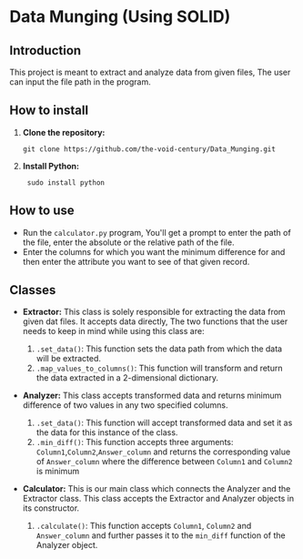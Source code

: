 # Data Munging (Using SOLID)

 ## Introduction
This project is meant to extract and analyze data from given files, The user can input the file path in the program.

## How to install
1.  **Clone the repository:**

		git clone https://github.com/the-void-century/Data_Munging.git

2. **Install Python:**

		sudo install python

## How to use

- Run the `calculator.py` program, You'll get a prompt to enter the path of the file, enter the absolute or the relative path of the file.
- Enter the columns for which you want the minimum difference for and then enter the attribute you want to see of that given record.

## Classes
- **Extractor:** This class is solely responsible for extracting the data from given dat files. It accepts data directly, The two functions that the user needs to keep in mind while using this class are:
	1. `.set_data()`: This function sets the data path from which the data will be extracted.
	2. `.map_values_to_columns()`: This function will transform and return the data extracted in a 2-dimensional dictionary.

- **Analyzer:** This class accepts transformed data and returns minimum difference of two values in any two specified columns.
	1. `.set_data()`: This function will accept transformed data and set it as the data for this instance of the class.
	2. `.min_diff()`: This function accepts three arguments: `Column1`,`Column2`,`Answer_column` and returns the corresponding value of `Answer_column` where the difference between `Column1` and `Column2` is minimum

- **Calculator:** This is our main class which connects the Analyzer and the Extractor class. This class accepts the Extractor and Analyzer objects in its constructor.
	1. `.calculate()`: This function accepts `Column1`, `Column2` and `Answer_column` and further passes it to the `min_diff` function of the Analyzer object.


